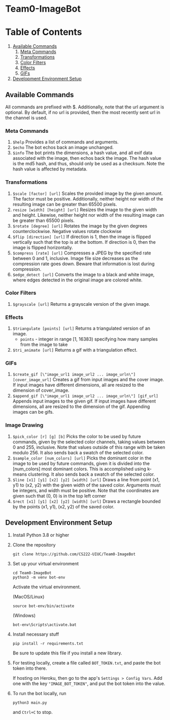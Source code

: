 ﻿# Team0-ImageBot

# Table of Contents
1. [Available Commands](#available-commands)
    1. [Meta Commands](#meta-commands)
    2. [Transformations](#transformations)
    3. [Color Filters](#color-filters)
    4. [Effects](#effects)
    5. [GIFs](#gifs)
2. [Development Environment Setup](#development-environment-setup)

## Available Commands
All commands are prefixed with $. Additionally, note that the url argument is optional. By default, if no url is provided, then the most recently sent url in the channel is used.
### Meta Commands
1. `$help`
Provides a list of commands and arguments.
2. `$echo`
The bot echos back an image unchanged.
3. `$info`
The bot prints the dimensions, a hash value, and all exif data associated with the image, then echos back the image. The hash value is the md5 hash, and thus, should only be used as a checksum. Note the hash value is affected by metadata.
### Transformations
1. `$scale [factor] [url]`
Scales the provided image by the given amount. The factor must be positive. Additionally, neither height nor width of the resulting image can be greater than 65500 pixels.
2. `resize [width] [height] [url]`
Resizes the image to the given width and height. Likewise, neither height nor width of the resulting image can be greater than 65500 pixels.
3. `$rotate [degree] [url]`
Rotates the image by the given degrees counterclockwise. Negative values rotate clockwise
4. `$flip [direction] [url]`
If direction is 1, then the image is flipped vertically such that the top is at the bottom. If direction is 0, then the image is flipped horizontally.
5. `$compress [rate] [url]`
Compresses a JPEG by the specified rate between 0 and 1, inclusive. Image file size decreases as the compression rate goes down. Beware that information is lost during compression.
6. `$edge_detect [url]`
Converts the image to a black and white image, where edges detected in the original image are colored white.
### Color Filters
1. `$grayscale [url]`
Returns a grayscale version of the given image.
### Effects
1. `$triangulate [points] [url]`
Returns a triangulated version of an image.
    * `points` - integer in range [1, 16383) specifying how many samples from the image to take
2. `$tri_animate [url]`
Returns a gif with a triangulation effect.
### GIFs
1. `$create_gif [\"image_url1 image_url2 ... image_urln\"] [cover_image_url]`
Creates a gif from input images and the cover image. If input images have different dimensions, all are resized to the dimension of cover_image.
2. `$append_gif [\"image_url1 image_url2 ... image_urln\"] [gif_url]`
Appends input images to the given gif. If input images have different dimensions, all are resized to the dimension of the gif. Appending images can be gifs.

### Image Drawing
1. `$pick_color [r] [g] [b]`
Picks the color to be used by future commands, given by the selected color channels, taking values between 0 and 255, inclusive. Note that values outside of this range with be taken modulo 256. It also sends back a swatch of the selected color.
2. `$sample_color [num_colors] [url]`
Picks the dominant color in the image to be used by future commands, given it is divided into the [num_colors] most dominant colors. This is accomplished using k-means clustering. It also sends back a swatch of the selected color.
3. `$line [x1] [y1] [x2] [y2] [width] [url]`
Draws a line from point (x1, y1) to (x2, y2) with the given width of the saved color. Arguments must be integers, and width must be positive. Note that the coordinates are given such that (0, 0) is in the top left corner
4. `$rect [x1] [y1] [x2] [y2] [width] [url]`
Draws a rectangle bounded by the points (x1, y1), (x2, y2) of the saved color.

## Development Environment Setup

1. Install Python 3.8 or higher

2. Clone the repository
    ```
    git clone https://github.com/CS222-UIUC/Team0-ImageBot
    ```
3. Set up your virtual environment
    ```
    cd Team0-ImageBot
    python3 -m venv bot-env
    ```
    Activate the virtual environment.

    (MacOS/Linux)
    ```
    source bot-env/bin/activate
    ```
    (Windows)
    ```
    bot-env\Scripts\activate.bat
    ```

4. Install necessary stuff
    ```
    pip install -r requirements.txt
    ```
    Be sure to update this file if you install a new library.

5. For testing locally, create a file called `BOT_TOKEN.txt`, and paste the bot token into there. 

    If hosting on Heroku, then go to the app's `Settings > Config Vars`. Add one with the key `"IMAGE_BOT_TOKEN"`, and put the bot token into the value.

6. To run the bot locally, run
    ```
    python3 main.py
    ```
    and `Ctrl+C` to stop.